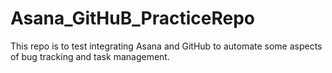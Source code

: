 # Asana_GitHuB_PracticeRepo
This repo is to test integrating Asana and GitHub to automate some aspects of bug tracking and task management.

